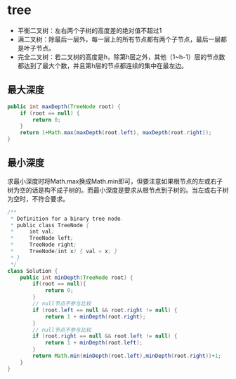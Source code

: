 # tree

* 平衡二叉树：左右两个子树的高度差的绝对值不超过1
* 满二叉树：除最后一层外，每一层上的所有节点都有两个子节点，最后一层都是叶子节点。
* 完全二叉树：若二叉树的高度是h，除第h层之外，其他（1~h-1）层的节点数都达到了最大个数，并且第h层的节点都连续的集中在最左边。

## 最大深度
```java
public int maxDepth(TreeNode root) {
    if (root == null) {
        return 0;
    }
    return 1+Math.max(maxDepth(root.left), maxDepth(root.right));
}
```


## 最小深度
求最小深度时将Math.max换成Math.min即可，但要注意如果根节点的左或右子树为空的话是构不成子树的。而最小深度是要求从根节点到子树的。当左或右子树为空时，不符合要求。

```java
/**
 * Definition for a binary tree node.
 * public class TreeNode {
 *     int val;
 *     TreeNode left;
 *     TreeNode right;
 *     TreeNode(int x) { val = x; }
 * }
 */
class Solution {
    public int minDepth(TreeNode root) {
        if(root == null){
            return 0;
        }
        // null节点不参与比较
        if (root.left == null && root.right != null) {
            return 1 + minDepth(root.right);
        }
        // null节点不参与比较
        if (root.right == null && root.left != null) {
            return 1 + minDepth(root.left);
        }
        return Math.min(minDepth(root.left),minDepth(root.right))+1;
    }
}
```